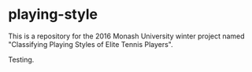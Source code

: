 # playing-style

This is a repository for the 2016 Monash University winter project named "Classifying Playing Styles of Elite Tennis Players".

Testing.